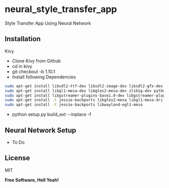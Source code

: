 # neural_style_transfer_app
Style Transfer App Using Neural Network

## Installation 
Kivy
  - Clone Kivy from Github
  - cd in kivy
  - git checkout -b 1.10.1
  - Install following Dependencies
  ```bash
  sudo apt-get install libsdl2-ttf-dev libsdl2-image-dev libsdl2-gfx-dev libsdl2-dev libsdl2-mixer-dev
sudo apt-get install libgl1-mesa-dev libgles2-mesa-dev zlib1g-dev python-pip
sudo apt-get install libgstreamer-plugins-base1.0-dev libgstreamer-plugins-bad1.0-dev libgstreamer-plugins-good1.0-dev
sudo apt-get install -t jessie-backports libgles2-mesa libgl1-mesa-dri libgl1-mesa-glx libdrm2
sudo apt-get install -t jessie-backports libwayland-egl1-mesa
  ```
  - python setup.py build_ext --inplace -f

## Neural Network Setup
- To Do


License
----

MIT


**Free Software, Hell Yeah!**
